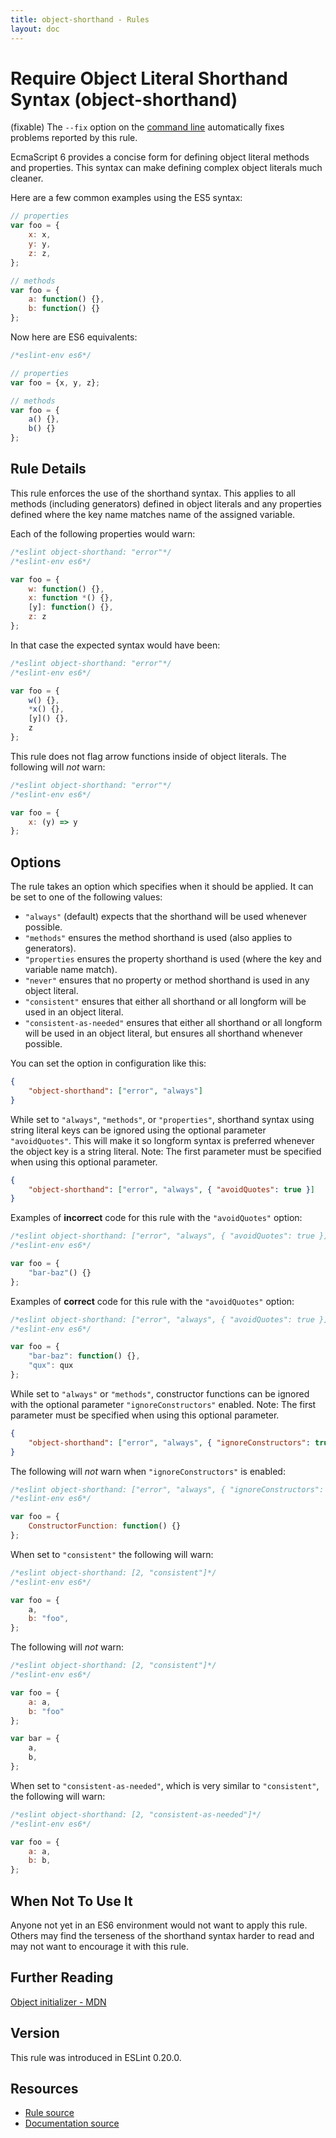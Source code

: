 ```yaml
---
title: object-shorthand - Rules
layout: doc
---
```

<!-- Note: No pull requests accepted for this file. See README.md in the root directory for details. -->

# Require Object Literal Shorthand Syntax (object-shorthand)

(fixable) The `--fix` option on the [command line](../user-guide/command-line-interface#fix) automatically fixes problems reported by this rule.

EcmaScript 6 provides a concise form for defining object literal methods and properties. This
syntax can make defining complex object literals much cleaner.

Here are a few common examples using the ES5 syntax:

```js
// properties
var foo = {
    x: x,
    y: y,
    z: z,
};

// methods
var foo = {
    a: function() {},
    b: function() {}
};
```

Now here are ES6 equivalents:

```js
/*eslint-env es6*/

// properties
var foo = {x, y, z};

// methods
var foo = {
    a() {},
    b() {}
};
```

## Rule Details

This rule enforces the use of the shorthand syntax. This applies
to all methods (including generators) defined in object literals and any
properties defined where the key name matches name of the assigned variable.

Each of the following properties would warn:


```js
/*eslint object-shorthand: "error"*/
/*eslint-env es6*/

var foo = {
    w: function() {},
    x: function *() {},
    [y]: function() {},
    z: z
};
```

In that case the expected syntax would have been:

```js
/*eslint object-shorthand: "error"*/
/*eslint-env es6*/

var foo = {
    w() {},
    *x() {},
    [y]() {},
    z
};
```

This rule does not flag arrow functions inside of object literals.
The following will *not* warn:

```js
/*eslint object-shorthand: "error"*/
/*eslint-env es6*/

var foo = {
    x: (y) => y
};
```

## Options

The rule takes an option which specifies when it should be applied. It can be set to one of the following values:

* `"always"` (default) expects that the shorthand will be used whenever possible.
* `"methods"` ensures the method shorthand is used (also applies to generators).
* `"properties` ensures the property shorthand is used (where the key and variable name match).
* `"never"` ensures that no property or method shorthand is used in any object literal.
* `"consistent"` ensures that either all shorthand or all longform will be used in an object literal.
* `"consistent-as-needed"` ensures that either all shorthand or all longform will be used in an object literal, but ensures all shorthand whenever possible.

You can set the option in configuration like this:

```json
{
    "object-shorthand": ["error", "always"]
}
```

While set to `"always"`, `"methods"`, or `"properties"`, shorthand syntax using string literal keys can be ignored using the optional parameter `"avoidQuotes"`. This will make it so longform syntax is preferred whenever the object key is a string literal. Note: The first parameter must be specified when using this optional parameter.

```json
{
    "object-shorthand": ["error", "always", { "avoidQuotes": true }]
}
```

Examples of **incorrect** code for this rule with the `"avoidQuotes"` option:

```js
/*eslint object-shorthand: ["error", "always", { "avoidQuotes": true }]*/
/*eslint-env es6*/

var foo = {
    "bar-baz"() {}
};
```

Examples of **correct** code for this rule with the `"avoidQuotes"` option:

```js
/*eslint object-shorthand: ["error", "always", { "avoidQuotes": true }]*/
/*eslint-env es6*/

var foo = {
    "bar-baz": function() {},
    "qux": qux
};
```

While set to `"always"` or `"methods"`, constructor functions can be ignored with the optional parameter `"ignoreConstructors"` enabled. Note: The first parameter must be specified when using this optional parameter.

```json
{
    "object-shorthand": ["error", "always", { "ignoreConstructors": true }]
}
```

The following will *not* warn when `"ignoreConstructors"` is enabled:

```js
/*eslint object-shorthand: ["error", "always", { "ignoreConstructors": true }]*/
/*eslint-env es6*/

var foo = {
    ConstructorFunction: function() {}
};
```

When set to `"consistent"` the following will warn:

```js
/*eslint object-shorthand: [2, "consistent"]*/
/*eslint-env es6*/

var foo = {
    a,
    b: "foo",
};
```

The following will *not* warn:

```js
/*eslint object-shorthand: [2, "consistent"]*/
/*eslint-env es6*/

var foo = {
    a: a,
    b: "foo"
};

var bar = {
    a,
    b,
};
```

When set to `"consistent-as-needed"`, which is very similar to `"consistent"`, the following will warn:

```js
/*eslint object-shorthand: [2, "consistent-as-needed"]*/
/*eslint-env es6*/

var foo = {
    a: a,
    b: b,
};
```

## When Not To Use It

Anyone not yet in an ES6 environment would not want to apply this rule. Others may find the terseness of the shorthand
syntax harder to read and may not want to encourage it with this rule.

## Further Reading

[Object initializer - MDN](https://developer.mozilla.org/en-US/docs/Web/JavaScript/Reference/Operators/Object_initializer)

## Version

This rule was introduced in ESLint 0.20.0.

## Resources

* [Rule source](https://github.com/eslint/eslint/tree/master/lib/rules/object-shorthand.js)
* [Documentation source](https://github.com/eslint/eslint/tree/master/docs/rules/object-shorthand.md)
